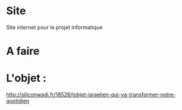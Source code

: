 # Site
Site internet pour le projet informatique



# A faire

# L'objet : 
http://siliconwadi.fr/18526/lobjet-israelien-qui-va-transformer-notre-quotidien
